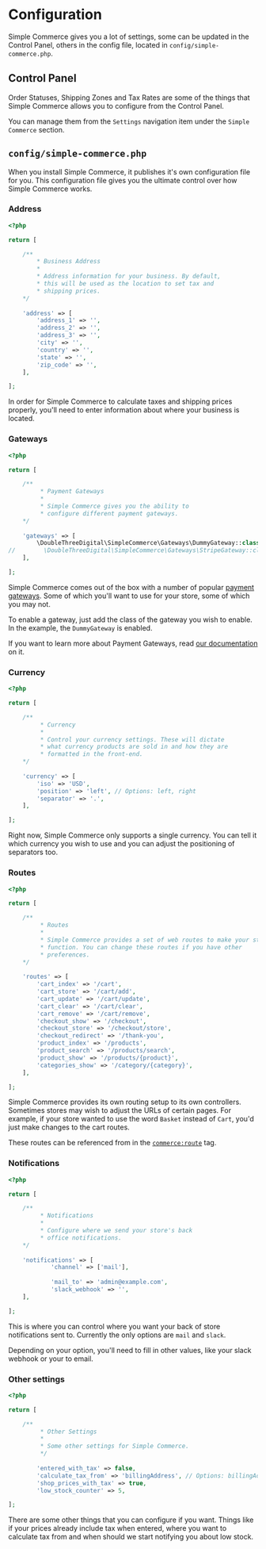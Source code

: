 # Configuration

Simple Commerce gives you a lot of settings, some can be updated in the Control Panel, others in the config file, located in `config/simple-commerce.php`.

## Control Panel

Order Statuses, Shipping Zones and Tax Rates are some of the things that Simple Commerce allows you to configure from the Control Panel.

You can manage them from the `Settings` navigation item under the `Simple Commerce` section.

## `config/simple-commerce.php`

When you install Simple Commerce, it publishes it's own configuration file for you. This configuration file gives you the ultimate control over how Simple Commerce works.

### Address

```php
<?php

return [

    /**
        * Business Address
        *
        * Address information for your business. By default,
        * this will be used as the location to set tax and
        * shipping prices.
    */
    
    'address' => [
        'address_1' => '',
        'address_2' => '',
        'address_3' => '',
        'city' => '',
        'country' => '',
        'state' => '',
        'zip_code' => '',
    ],

];
```

In order for Simple Commerce to calculate taxes and shipping prices properly, you'll need to enter information about where your business is located.

### Gateways

```php
<?php

return [

    /**
         * Payment Gateways
         *
         * Simple Commerce gives you the ability to
         * configure different payment gateways.
    */
    
    'gateways' => [
        \DoubleThreeDigital\SimpleCommerce\Gateways\DummyGateway::class => [],
//        \DoubleThreeDigital\SimpleCommerce\Gateways\StripeGateway::class => [],
    ],

];
```

Simple Commerce comes out of the box with a number of popular [payment gateways](./gateways.md). Some of which you'll want to use for your store, some of which you may not.

To enable a gateway, just add the class of the gateway you wish to enable. In the example, the `DummyGateway` is enabled.

If you want to learn more about Payment Gateways, read [our documentation](./gateways.md) on it.

### Currency

```php
<?php

return [

    /**
         * Currency
         *
         * Control your currency settings. These will dictate
         * what currency products are sold in and how they are
         * formatted in the front-end.
    */
    
    'currency' => [
        'iso' => 'USD',
        'position' => 'left', // Options: left, right
        'separator' => '.',
    ],

];
```

Right now, Simple Commerce only supports a single currency. You can tell it which currency you wish to use and you can adjust the positioning of separators too.

### Routes

```php
<?php

return [

    /**
         * Routes
         *
         * Simple Commerce provides a set of web routes to make your store
         * function. You can change these routes if you have other
         * preferences.
    */
    
    'routes' => [
        'cart_index' => '/cart',
        'cart_store' => '/cart/add',
        'cart_update' => '/cart/update',
        'cart_clear' => '/cart/clear',
        'cart_remove' => '/cart/remove',
        'checkout_show' => '/checkout',
        'checkout_store' => '/checkout/store',
        'checkout_redirect' => '/thank-you',
        'product_index' => '/products',
        'product_search' => '/products/search',
        'product_show' => '/products/{product}',
        'categories_show' => '/category/{category}',
    ],

];
```

Simple Commerce provides its own routing setup to its own controllers. Sometimes stores may wish to adjust the URLs of certain pages. For example, if your store wanted to use the word `Basket` instead of `Cart`, you'd just make changes to the cart routes. 

These routes can be referenced from in the [`commerce:route`](./frontend.md) tag.

### Notifications

```php
<?php

return [

    /**
         * Notifications
         *
         * Configure where we send your store's back
         * office notifications.
    */
    
    'notifications' => [
            'channel' => ['mail'],
    
            'mail_to' => 'admin@example.com',
            'slack_webhook' => '',
    ],

];
```

This is where you can control where you want your back of store notifications sent to. Currently the only options are `mail` and `slack`.

Depending on your option, you'll need to fill in other values, like your slack webhook or your to email.

### Other settings

```php
<?php

return [

    /**
         * Other Settings
         *
         * Some other settings for Simple Commerce.
         */
    
        'entered_with_tax' => false,
        'calculate_tax_from' => 'billingAddress', // Options: billingAddress, shippingAddress or businessAddress
        'shop_prices_with_tax' => true,
        'low_stock_counter' => 5,

];
```

There are some other things that you can configure if you want. Things like if your prices already include tax when entered, where you want to calculate tax from and when should we start notifying you about low stock.
